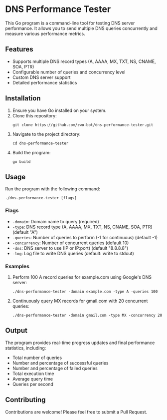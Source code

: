 # DNS Performance Tester

This Go program is a command-line tool for testing DNS server performance. It allows you to send multiple DNS queries concurrently and measure various performance metrics.

## Features

- Supports multiple DNS record types (A, AAAA, MX, TXT, NS, CNAME, SOA, PTR)
- Configurable number of queries and concurrency level
- Custom DNS server support
- Detailed performance statistics

## Installation

1. Ensure you have Go installed on your system.
2. Clone this repository:
   ```
   git clone https://github.com/zwo-bot/dns-performance-tester.git
   ```
3. Navigate to the project directory:
   ```
   cd dns-performance-tester
   ```
4. Build the program:
   ```
   go build
   ```

## Usage

Run the program with the following command:

```
./dns-performance-tester [flags]
```

### Flags

- `-domain`: Domain name to query (required)
- `-type`: DNS record type (A, AAAA, MX, TXT, NS, CNAME, SOA, PTR) (default "A")
- `-queries`: Number of queries to perform (-1 for continuous) (default -1)
- `-concurrency`: Number of concurrent queries (default 10)
- `-dns`: DNS server to use (IP or IP:port) (default "8.8.8.8")
- `-log`: Log file to write DNS queries (default: write to stdout)

### Examples

1. Perform 100 A record queries for example.com using Google's DNS server:
   ```
   ./dns-performance-tester -domain example.com -type A -queries 100
   ```

2. Continuously query MX records for gmail.com with 20 concurrent queries:
   ```
   ./dns-performance-tester -domain gmail.com -type MX -concurrency 20
   ```

## Output

The program provides real-time progress updates and final performance statistics, including:

- Total number of queries
- Number and percentage of successful queries
- Number and percentage of failed queries
- Total execution time
- Average query time
- Queries per second

## Contributing

Contributions are welcome! Please feel free to submit a Pull Request.
